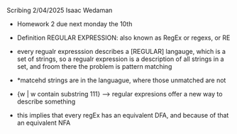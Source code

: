 Scribing 2/04/2025 Isaac Wedaman

* Homework 2 due next monday the 10th

* Definition REGULAR EXPRESSION: also known as RegEx or regexs, or RE
* every regualr expresssion describes a [REGULAR] langauge, which is a set of strings, so a regualr expression is a description of all strings in a set, and froom there the problem is pattern matching
* *matcehd strings are in the languague, where those unmatched are not

* {w | w contain substring 111} --> regular expresions offer a new way to describe something

* this implies that every regEx has an equivalent DFA, and because of that an equivalent NFA
